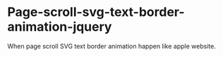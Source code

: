 # Page-scroll-svg-text-border-animation-jquery
When page scroll SVG text border animation happen like apple website.
